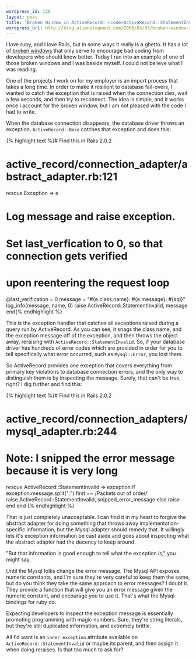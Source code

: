 ```yaml
--- 
wordpress_id: 126
layout: post
title: "Broken Window in ActiveRecord: <code>ActiveRecord::StatementInvalid</code>"
wordpress_url: http://blog.alieniloquent.com/2008/03/03/broken-window-in-activerecord-activerecordstatementinvalid/
---
```

I love ruby, and I love Rails, but in some ways it really is a ghetto. It has a lot of <a href="http://en.wikipedia.org/wiki/Fixing_Broken_Windows">broken windows</a> that only serve to encourage bad coding from developers who should know better. Today I ran into an example of one of those broken windows and I was beside myself. I could not believe what I was reading.

One of the projects I work on for my employer is an import process that takes a long time. In order to make it resilient to database fail-overs, I wanted to catch the exception that is raised when the connection dies, wait a few seconds, and then try to reconnect. The idea is simple, and it works once I account for the broken window, but I am not pleased with the code I had to write.

When the database connection disappears, the database driver throws an exception. <code>ActiveRecord::Base</code> catches that exception and does this:

{% highlight text %}# Find this in Rails 2.0.2
# active_record/connection_adapter/abstract_adapter.rb:121

rescue Exception => e
  # Log message and raise exception.
  # Set last_verfication to 0, so that connection gets verified
  # upon reentering the request loop
  @last_verification = 0
  message = "#{e.class.name}: #{e.message}: #{sql}"
  log_info(message, name, 0)
  raise ActiveRecord::StatementInvalid, message
end{% endhighlight %}

This is the exception handler that catches all exceptions raised during a query run by ActiveRecord. As you can see, it snags the class name, and the exception message off of the exception, and then throws the object away, reraising with <code>ActiveRecord::StatementInvalid</code>. So, if your database driver has hundreds of error codes which are provided in order for you to tell specifically what error occurred, such as <code>Mysql::Error</code>, you lost them.

So ActiveRecord provides <em>one</em> exception that covers everything from primary key violations to database connection errors, and the only way to distinguish them is by inspecting the message. Surely, that can't be true, right? I dig further and find this:

{% highlight text %}# Find this in Rails 2.0.2
# active_record/connection_adapters/mysql_adapter.rb:244
#
# Note: I snipped the error message because it is very long

rescue ActiveRecord::StatementInvalid => exception
  if exception.message.split(":").first =~ /Packets out of order/     
    raise ActiveRecord::StatementInvalid, snipped_error_message
  else
    raise
  end
end
{% endhighlight %}

That is just completely unacceptable. I can find it in my heart to forgive the abstract adapter for doing something that throws away implementation-specific information, but the Mysql adapter should remedy that. It willingly lets it's exception information be cast aside and goes about inspecting what the abstract adapter had the decency to keep around.

"But that information is good enough to tell what the exception is," you might say.

Until the Mysql folks change the error message. The Mysql API exposes numeric constants, and I'm sure they're very careful to keep them the same, but do you think they take the same approach to error messages? I doubt it. They provide a function that will give you an error message given the numeric constant, and encourage you to use it. That's what the Mysql bindings for ruby do. 

Expecting developers to inspect the exception message is essentially promoting programming with magic numbers. Sure, they're string literals, but they're still duplicated information, and extremely brittle.

All I'd want is an <code>inner_exception</code> attribute available on <code>ActiveRecord::StatementInvalid</code> or maybe its parent, and then assign it when doing reraises. Is that too much to ask for?
